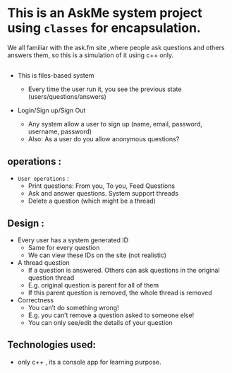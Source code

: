 # This is an **AskMe system project** using `classes` for encapsulation.
 We all familiar with the ask.fm site ,where people ask questions and others answers them,
 so this is a simulation of it using c++ only.

## 
* This is files-based system
   * Every time the user run it, you see the previous state (users/questions/answers)
  
* Login/Sign up/Sign Out
   * Any system allow a user to sign up (name, email, password, username, password)
   * Also: As a user do you allow anonymous questions?

## operations :
* ```User operations``` :
  * Print questions: From you, To you, Feed Questions
  * Ask and answer questions. System support threads
  * Delete a question (which might be a thread)

## Design :
* Every user has a system generated ID
   * Same for every question
   * We can view these IDs on the site (not realistic)
* A thread question
   * If a question is answered. Others can ask questions in the original question thread
   * E.g. original question is parent for all of them
   * If this parent question is removed, the whole thread is removed  
* Correctness
   *  You can’t do something wrong!
   *  E.g. you can’t remove a question asked to someone else!
   *  You can only see/edit the details of your question

## Technologies used:
* only c++ , its a console app for learning purpose.

